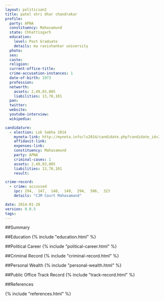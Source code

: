 ```yaml
---
layout: politician2
title: patel shri dhar chandrakar
profile: 
  party: APNA
  constituency: Mahasamund
  state: Chhattisgarh
  education: 
    level: Post Graduate
    details: ma ravishankar university
  photo: 
  sex: 
  caste: 
  religion: 
  current-office-title: 
  crime-accusation-instances: 1
  date-of-birth: 1973
  profession: 
  networth: 
    assets: 2,49,03,805
    liabilities: 13,78,101
  pan: 
  twitter: 
  website: 
  youtube-interview: 
  wikipedia: 

candidature: 
  - election: Lok Sabha 2014
    myneta-link: http://myneta.info/ls2014/candidate.php?candidate_id=2798
    affidavit-link: 
    expenses-link: 
    constituency: Mahasamund 
    party: APNA
    criminal-cases: 1
    assets: 2,49,03,805
    liabilities: 13,78,101
    result:  

crime-record: 
  - crime: accussed
    ipc: 294,  147,  148,  149,  294,  506,  323
    details: "CJM Court Mahasamand" 

date: 2014-01-28
version: 0.0.5
tags: 
---
```

##Summary


##Education
{% include "education.html" %}


##Political Career
{% include "political-career.html" %}


##Criminal Record
{% include "criminal-record.html" %}


##Personal Wealth
{% include "personal-wealth.html" %}


##Public Office Track Record
{% include "track-record.html" %}


##References


{% include "references.html" %}